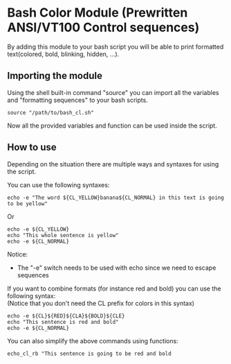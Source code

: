 
# Bash Color Module (Prewritten ANSI/VT100 Control sequences)
By adding this module to your bash script you will be able to print formatted text(colored, bold, blinking, hidden, ...).  

## Importing the module
Using the shell built-in command "source" you can import all the variables and "formatting sequences" to your bash scripts.
```
source "/path/to/bash_cl.sh"
```
Now all the provided variables and function can be used inside the script.

## How to use

Depending on the situation there are multiple ways and syntaxes for using the script.

You can use the following syntaxes:
```
echo -e "The word ${CL_YELLOW}banana${CL_NORMAL} in this text is going to be yellow"
```
Or
```
echo -e ${CL_YELLOW}
echo "This whole sentence is yellow"
echo -e ${CL_NORMAL}
```
Notice:
- The "-e" switch needs to be used with echo since we need to escape sequences  


If you want to combine formats (for instance red and bold) you can use the following syntax:  
(Notice that you don't need the CL prefix for colors in this syntax)
```
echo -e ${CL}${RED}${CLA}${BOLD}${CLE}
echo "This sentence is red and bold"
echo -e ${CL_NORMAL}
```
You can also simplify the above commands using functions:
```
echo_cl_rb "This sentence is going to be red and bold
```
